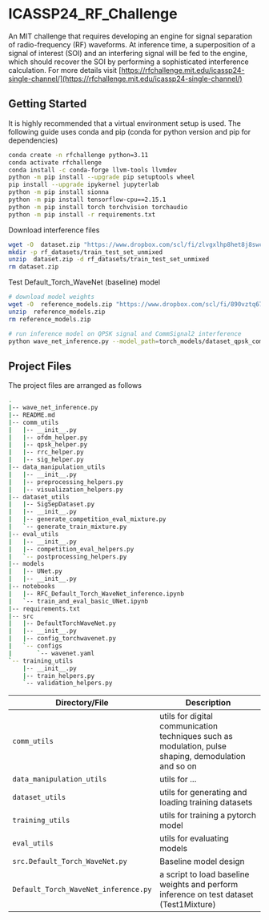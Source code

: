 # ICASSP24_RF_Challenge

An MIT challenge that requires developing an engine for signal separation of radio-frequency (RF) waveforms. At inference time, a superposition of a signal of interest (SOI) and an interfering signal will be fed to the engine, which should recover the SOI by performing a sophisticated interference calculation. For more details visit [https://rfchallenge.mit.edu/icassp24-single-channel/](https://rfchallenge.mit.edu/icassp24-single-channel/)

## Getting Started

It is highly recommended that a virtual environment setup is used. The following guide uses conda and pip (conda for python version and pip for dependencies)

```bash
conda create -n rfchallenge python=3.11
conda activate rfchallenge
conda install -c conda-forge llvm-tools llvmdev
python -m pip install --upgrade pip setuptools wheel
pip install --upgrade ipykernel jupyterlab
python -m pip install sionna
python -m pip install tensorflow-cpu==2.15.1
python -m pip install torch torchvision torchaudio
python -m pip install -r requirements.txt
```

Download interference files
```bash
wget -O  dataset.zip "https://www.dropbox.com/scl/fi/zlvgxlhp8het8j8swchgg/dataset.zip?rlkey=4rrm2eyvjgi155ceg8gxb5fc4&dl=0"
mkdir -p rf_datasets/train_test_set_unmixed
unzip  dataset.zip -d rf_datasets/train_test_set_unmixed
rm dataset.zip
```

Test Default_Torch_WaveNet (baseline) model

```bash
# download model weights
wget -O  reference_models.zip "https://www.dropbox.com/scl/fi/890vztq67krephwyr0whb/reference_models.zip?rlkey=6yct3w8rx183f0l3ok2my6rej&dl=0"
unzip  reference_models.zip
rm reference_models.zip

# run inference model on QPSK signal and CommSignal2 interference
python wave_net_inference.py --model_path=torch_models/dataset_qpsk_commsignal2_mixture_wavenet/weights-206000.pt --soi_type=QPSK --batch_size=4 --interference_dir_path=rf_datasets/train_test_set_unmixed/dataset/testset1_frame
```

## Project Files

The project files are arranged as follows
```bash
.
|-- wave_net_inference.py
|-- README.md
|-- comm_utils
|   |-- __init__.py
|   |-- ofdm_helper.py
|   |-- qpsk_helper.py
|   |-- rrc_helper.py
|   |-- sig_helper.py
|-- data_manipulation_utils
|   |-- __init__.py
|   |-- preprocessing_helpers.py
|   |-- visualization_helpers.py
|-- dataset_utils
|   |-- SigSepDataset.py
|   |-- __init__.py
|   |-- generate_competition_eval_mixture.py
|   `-- generate_train_mixture.py
|-- eval_utils
|   |-- __init__.py
|   |-- competition_eval_helpers.py
|   `-- postprocessing_helpers.py
|-- models
|   |-- UNet.py
|   |-- __init__.py
|-- notebooks
|   |-- RFC_Default_Torch_WaveNet_inference.ipynb
|   `-- train_and_eval_basic_UNet.ipynb
|-- requirements.txt
|-- src
|   |-- DefaultTorchWaveNet.py
|   |-- __init__.py
|   |-- config_torchwavenet.py
|   `-- configs
|       `-- wavenet.yaml
`-- training_utils
    |-- __init__.py
    |-- train_helpers.py
    `-- validation_helpers.py
```
| Directory/File | Description |
| --- | --- |
| `comm_utils` | utils for digital communication techniques such as modulation, pulse shaping, demodulation and so on |
| `data_manipulation_utils` | utils for ... |
| `dataset_utils` | utils for generating and loading training datasets |
| `training_utils` | utils for training a pytorch model |
| `eval_utils` | utils for evaluating models |
| `src.Default_Torch_WaveNet.py` | Baseline model design |
| `Default_Torch_WaveNet_inference.py` | a script to load baseline weights and perform inference on test dataset (Test1Mixture) |
